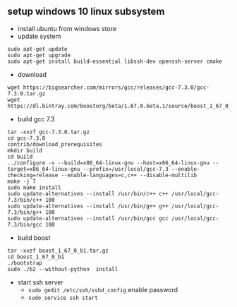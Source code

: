 ## setup windows 10 linux subsystem


* install ubuntu from windows store
* update system

```
sudo apt-get update
sudo apt-get upgrade
sudo apt-get install build-essential libssh-dev openssh-server cmake 
```

* download

```
wget https://bigsearcher.com/mirrors/gcc/releases/gcc-7.3.0/gcc-7.3.0.tar.gz
wget https://dl.bintray.com/boostorg/beta/1.67.0.beta.1/source/boost_1_67_0_b1.tar.gz
```


* build gcc 7.3

```
tar -xvzf gcc-7.3.0.tar.gz
cd gcc-7.3.0
contrib/download_prerequisites
mkdir build
cd build
../configure -v --build=x86_64-linux-gnu --host=x86_64-linux-gnu --target=x86_64-linux-gnu --prefix=/usr/local/gcc-7.3 --enable-checking=release --enable-languages=c,c++ --disable-multilib
make -j 7
sudo make install
sudo update-alternatives --install /usr/bin/c++ c++ /usr/local/gcc-7.3/bin/c++ 100
sudo update-alternatives --install /usr/bin/g++ g++ /usr/local/gcc-7.3/bin/g++ 100
sudo update-alternatives --install /usr/bin/gcc gcc /usr/local/gcc-7.3/bin/gcc 100
```

* build boost

```
tar -xvzf boost_1_67_0_b1.tar.gz
cd boost_1_67_0_b1
./bootstrap
sudo ./b2 --without-python  install
```


* start ssh server
  * `sudo gedit /etc/ssh/sshd_config` enable password
  * `sudo service ssh start`